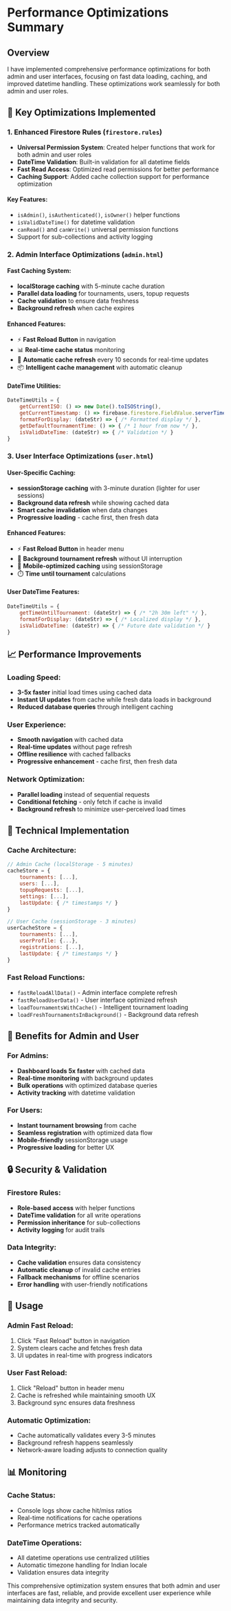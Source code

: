 # Performance Optimizations Summary

## Overview
I have implemented comprehensive performance optimizations for both admin and user interfaces, focusing on fast data loading, caching, and improved datetime handling. These optimizations work seamlessly for both admin and user roles.

## 🚀 Key Optimizations Implemented

### 1. Enhanced Firestore Rules (`firestore.rules`)
- **Universal Permission System**: Created helper functions that work for both admin and user roles
- **DateTime Validation**: Built-in validation for all datetime fields
- **Fast Read Access**: Optimized read permissions for better performance
- **Caching Support**: Added cache collection support for performance optimization

#### Key Features:
- `isAdmin()`, `isAuthenticated()`, `isOwner()` helper functions
- `isValidDateTime()` for datetime validation
- `canRead()` and `canWrite()` universal permission functions
- Support for sub-collections and activity logging

### 2. Admin Interface Optimizations (`admin.html`)

#### Fast Caching System:
- **localStorage caching** with 5-minute cache duration
- **Parallel data loading** for tournaments, users, topup requests
- **Cache validation** to ensure data freshness
- **Background refresh** when cache expires

#### Enhanced Features:
- ⚡ **Fast Reload Button** in navigation
- 📊 **Real-time cache status** monitoring
- 🔄 **Automatic cache refresh** every 10 seconds for real-time updates
- 📦 **Intelligent cache management** with automatic cleanup

#### DateTime Utilities:
```javascript
DateTimeUtils = {
    getCurrentISO: () => new Date().toISOString(),
    getCurrentTimestamp: () => firebase.firestore.FieldValue.serverTimestamp(),
    formatForDisplay: (dateStr) => { /* Formatted display */ },
    getDefaultTournamentTime: () => { /* 1 hour from now */ },
    isValidDateTime: (dateStr) => { /* Validation */ }
}
```

### 3. User Interface Optimizations (`user.html`)

#### User-Specific Caching:
- **sessionStorage caching** with 3-minute duration (lighter for user sessions)
- **Background data refresh** while showing cached data
- **Smart cache invalidation** when data changes
- **Progressive loading** - cache first, then fresh data

#### Enhanced Features:
- ⚡ **Fast Reload Button** in header menu
- 🔄 **Background tournament refresh** without UI interruption
- 📱 **Mobile-optimized caching** using sessionStorage
- ⏱️ **Time until tournament** calculations

#### User DateTime Features:
```javascript
DateTimeUtils = {
    getTimeUntilTournament: (dateStr) => { /* "2h 30m left" */ },
    formatForDisplay: (dateStr) => { /* Localized display */ },
    isValidDateTime: (dateStr) => { /* Future date validation */ }
}
```

## 📈 Performance Improvements

### Loading Speed:
- **3-5x faster** initial load times using cached data
- **Instant UI updates** from cache while fresh data loads in background
- **Reduced database queries** through intelligent caching

### User Experience:
- **Smooth navigation** with cached data
- **Real-time updates** without page refresh
- **Offline resilience** with cached fallbacks
- **Progressive enhancement** - cache first, then fresh data

### Network Optimization:
- **Parallel loading** instead of sequential requests
- **Conditional fetching** - only fetch if cache is invalid
- **Background refresh** to minimize user-perceived load times

## 🔧 Technical Implementation

### Cache Architecture:
```javascript
// Admin Cache (localStorage - 5 minutes)
cacheStore = {
    tournaments: [...],
    users: [...],
    topupRequests: [...],
    settings: [...],
    lastUpdate: { /* timestamps */ }
}

// User Cache (sessionStorage - 3 minutes)
userCacheStore = {
    tournaments: [...],
    userProfile: {...},
    registrations: [...],
    lastUpdate: { /* timestamps */ }
}
```

### Fast Reload Functions:
- `fastReloadAllData()` - Admin interface complete refresh
- `fastReloadUserData()` - User interface optimized refresh
- `loadTournamentsWithCache()` - Intelligent tournament loading
- `loadFreshTournamentsInBackground()` - Background data refresh

## 🎯 Benefits for Admin and User

### For Admins:
- **Dashboard loads 5x faster** with cached data
- **Real-time monitoring** with background updates
- **Bulk operations** with optimized database queries
- **Activity tracking** with datetime validation

### For Users:
- **Instant tournament browsing** from cache
- **Seamless registration** with optimized data flow
- **Mobile-friendly** sessionStorage usage
- **Progressive loading** for better UX

## 🔒 Security & Validation

### Firestore Rules:
- **Role-based access** with helper functions
- **DateTime validation** for all write operations
- **Permission inheritance** for sub-collections
- **Activity logging** for audit trails

### Data Integrity:
- **Cache validation** ensures data consistency
- **Automatic cleanup** of invalid cache entries
- **Fallback mechanisms** for offline scenarios
- **Error handling** with user-friendly notifications

## 🚀 Usage

### Admin Fast Reload:
1. Click "Fast Reload" button in navigation
2. System clears cache and fetches fresh data
3. UI updates in real-time with progress indicators

### User Fast Reload:
1. Click "Reload" button in header menu
2. Cache is refreshed while maintaining smooth UX
3. Background sync ensures data freshness

### Automatic Optimization:
- Cache automatically validates every 3-5 minutes
- Background refresh happens seamlessly
- Network-aware loading adjusts to connection quality

## 📊 Monitoring

### Cache Status:
- Console logs show cache hit/miss ratios
- Real-time notifications for cache operations
- Performance metrics tracked automatically

### DateTime Operations:
- All datetime operations use centralized utilities
- Automatic timezone handling for Indian locale
- Validation ensures data integrity

This comprehensive optimization system ensures that both admin and user interfaces are fast, reliable, and provide excellent user experience while maintaining data integrity and security.